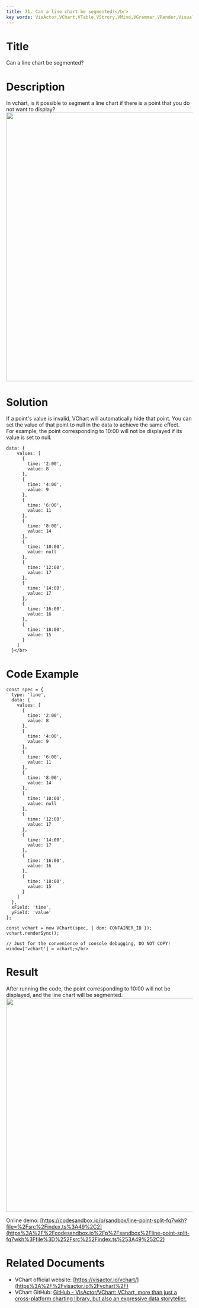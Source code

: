 ```yaml
---
title: 71. Can a line chart be segmented?</br>
key words: VisActor,VChart,VTable,VStrory,VMind,VGrammar,VRender,Visualization,Chart,Data,Table,Graph,Gis,LLM
---
```

# Title

Can a line chart be segmented?</br>
# Description

In vchart, is it possible to segment a line chart if there is a point that you do not want to display?</br>
<img src='https://cdn.jsdelivr.net/gh/xuanhun/articles/visactor/img/DfQDbPMMqo6zR5xpwB1ccedXnvh.gif' alt='' width='1036' height='726'>

# Solution

If a point's value is invalid, VChart will automatically hide that point. You can set the value of that point to null in the data to achieve the same effect.</br>
For example, the point corresponding to 10:00 will not be displayed if its value is set to null.</br>
```
data: {
    values: [
      {
        time: '2:00',
        value: 8
      },
      {
        time: '4:00',
        value: 9
      },
      {
        time: '6:00',
        value: 11
      },
      {
        time: '8:00',
        value: 14
      },
      {
        time: '10:00',
        value: null
      },
      {
        time: '12:00',
        value: 17
      },
      {
        time: '14:00',
        value: 17
      },
      {
        time: '16:00',
        value: 16
      },
      {
        time: '18:00',
        value: 15
      }
    ]
  }</br>
```
# Code Example

```
const spec = {
  type: 'line',
  data: {
    values: [
      {
        time: '2:00',
        value: 8
      },
      {
        time: '4:00',
        value: 9
      },
      {
        time: '6:00',
        value: 11
      },
      {
        time: '8:00',
        value: 14
      },
      {
        time: '10:00',
        value: null
      },
      {
        time: '12:00',
        value: 17
      },
      {
        time: '14:00',
        value: 17
      },
      {
        time: '16:00',
        value: 16
      },
      {
        time: '18:00',
        value: 15
      }
    ]
  },
  xField: 'time',
  yField: 'value'
};

const vchart = new VChart(spec, { dom: CONTAINER_ID });
vchart.renderSync();

// Just for the convenience of console debugging, DO NOT COPY!
window['vchart'] = vchart;</br>
```
# Result

After running the code, the point corresponding to 10:00 will not be displayed, and the line chart will be segmented.</br>
<img src='https://cdn.jsdelivr.net/gh/xuanhun/articles/visactor/img/EUlSbIVCQo2wy2xVlYTcegsJnMh.gif' alt='' width='1000' height='578'>

Online demo: [https://codesandbox.io/p/sandbox/line-point-split-fq7wkh?file=%2Fsrc%2Findex.ts%3A49%2C2](https%3A%2F%2Fcodesandbox.io%2Fp%2Fsandbox%2Fline-point-split-fq7wkh%3Ffile%3D%252Fsrc%252Findex.ts%253A49%252C2)</br>
# Related Documents

*  VChart official website: [https://visactor.io/vchart/](https%3A%2F%2Fvisactor.io%2Fvchart%2F)</br>
*  VChart GitHub: [GitHub - VisActor/VChart: VChart, more than just a cross-platform charting library, but also an expressive data storyteller.](https%3A%2F%2Fgithub.com%2FVisActor%2FVChart)</br>